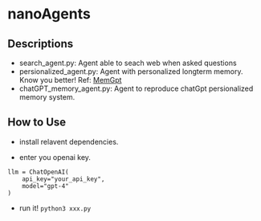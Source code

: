 # nanoAgents

## Descriptions

- search_agent.py: Agent able to seach web when asked questions
- persionalized_agent.py: Agent with personalized longterm memory. Know you better! Ref: [MemGpt](https://memgpt.ai)
- chatGPT_memory_agent.py: Agent to reproduce chatGpt persionalized memory system.

## How to Use

- install relavent dependencies.

- enter you openai key.

```
llm = ChatOpenAI(
    api_key="your_api_key",
    model="gpt-4"
)
```

- run it! `python3 xxx.py`